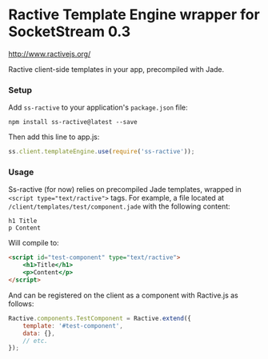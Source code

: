 # Ractive Template Engine wrapper for SocketStream 0.3

http://www.ractivejs.org/

Ractive client-side templates in your app, precompiled with Jade.

### Setup

Add `ss-ractive` to your application's `package.json` file:

```
npm install ss-ractive@latest --save
```

Then add this line to app.js:

```javascript
ss.client.templateEngine.use(require('ss-ractive'));
```

### Usage

Ss-ractive (for now) relies on precompiled Jade templates, wrapped in `<script type="text/ractive">` tags. For example, a file located at `/client/templates/test/component.jade` with the following content:

```jade
h1 Title
p Content
```

Will compile to:

```html
<script id="test-component" type="text/ractive">
	<h1>Title</h1>
	<p>Content</p>
</script>
```

And can be registered on the client as a component with Ractive.js as follows:

```javascript
Ractive.components.TestComponent = Ractive.extend({
	template: '#test-component',
	data: {},
	// etc.
});
```